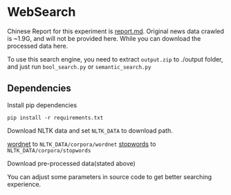 # WebSearch

Chinese Report for this experiment is [report.md](./report.md). Original news data crawled is ~1.9G, and will not be provided here. While you can download the processed data here.

To use this search engine, you need to extract `output.zip` to ./output folder, and just run `bool_search.py` or `semantic_search.py`

## Dependencies

Install pip dependencies

`pip install -r requirements.txt`

Download NLTK data and set `NLTK_DATA` to download path.

[wordnet](https://raw.githubusercontent.com/nltk/nltk_data/gh-pages/packages/corpora/wordnet.zip) to `NLTK_DATA/corpora/wordnet`
[stopwords](https://raw.githubusercontent.com/nltk/nltk_data/gh-pages/packages/corpora/stopwords.zip) to `NLTK_DATA/corpora/stopwords`

Download pre-processed data(stated above)

You can adjust some parameters in source code to get better searching experience.